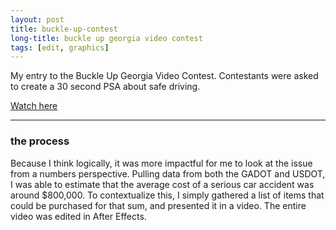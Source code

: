 ```yaml
---
layout: post
title: buckle-up-contest
long-title: buckle up georgia video contest
tags: [edit, graphics]
---
```

My entry to the Buckle Up Georgia Video Contest. Contestants were asked to create a 30 second PSA about safe driving.

[Watch here](https://youtu.be/JnjeNQLfqD0)

<hr class="in-content">

### the process
Because I think logically, it was more impactful for me to look at the issue from a numbers perspective. Pulling data from both the GADOT and USDOT, I was able to estimate that the average cost of a serious car accident was around $800,000. To contextualize this, I simply gathered a list of items that could be purchased for that sum, and presented it in a video. The entire video was edited in After Effects. 